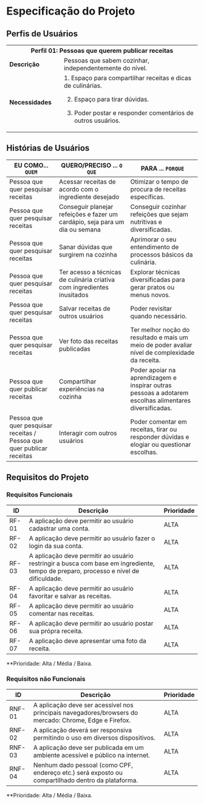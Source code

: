 # Especificação do Projeto

## Perfis de Usuários

<table>
<tbody>
<tr align=center>
<th colspan="2">Perfil 01: Pessoas que querem publicar receitas </th>
</tr> 
<tr>
<td width="150px"><b>Descrição</b></td>
<td width="600px">Pessoas que sabem cozinhar, independentemente do nível.</td>
</tr>
<tr>
<td><b>Necessidades</b></td>
<td>1. Espaço para compartilhar receitas e dicas de culinárias. 

2. Espaço para tirar dúvidas. 

3. Poder postar e responder comentários de outros usuários.</td>
</tr> 
</tbody>
</table>


## Histórias de Usuários

|EU COMO... `QUEM`   | QUERO/PRECISO ... `O QUE` |PARA ... `PORQUE`                 |
|--------------------|---------------------------|----------------------------------|
| Pessoa que quer pesquisar receitas                | Acessar receitas de acordo com o ingrediente desejado                        | Otimizar o tempo de procura de receitas específicas.                               |
| Pessoa que quer pesquisar receitas                 | Conseguir planejar refeições e fazer um cardápio, seja para um dia ou semana                        | Conseguir cozinhar refeições que sejam nutritivas e diversificadas.                              |
| Pessoa que quer pesquisar receitas                 | Sanar dúvidas que surgirem na cozinha                        | Aprimorar o seu entendimento de processos básicos da culinária.                               |
| Pessoa que quer pesquisar receitas                 | Ter acesso a técnicas de culinária criativa com ingredientes inusitados                        | Explorar técnicas diversificadas para gerar pratos ou menus novos.                               |
| Pessoa que quer pesquisar receitas                 | Salvar receitas de outros usuários                        | Poder revisitar quando necessário.                               |
| Pessoa que quer pesquisar receitas                 | Ver foto das receitas publicadas                        | Ter melhor noção do resultado e mais um meio de poder avaliar nível de complexidade da receita.                               |
| Pessoa que quer publicar receitas                 | Compartilhar experiências na cozinha                        | Poder apoiar na aprendizagem e inspirar outras pessoas a adotarem escolhas alimentares diversificadas.                               |
| Pessoa que quer pesquisar receitas / Pessoa que quer publicar receitas               | Interagir com outros usuários                       | Poder comentar em receitas, tirar ou responder dúvidas e elogiar ou questionar escolhas.                     |


## Requisitos do Projeto


### Requisitos Funcionais


|ID    | Descrição                | Prioridade |
|-------|---------------------------------|----|
| RF-01 |  A aplicação deve permitir ao usuário cadastrar uma conta.                     | ALTA   | 
| RF-02 |  A aplicação deve permitir ao usuário fazer o login da sua conta.                      | ALTA  |
| RF-03 |  A aplicação deve permitir ao usuário restringir a busca com base em ingrediente, tempo de preparo, processo e nível de dificuldade.                    | ALTA  |
| RF-04 |  A aplicação deve permitir ao usuário favoritar e salvar as receitas.                     | ALTA  |
| RF-05 |  A aplicação deve permitir ao usuário comentar nas receitas.                    | ALTA  |
| RF-06 |  A aplicação deve permitir ao usuário postar sua própra receita.                    | ALTA 
| RF-07 |  A aplicação deve apresentar uma foto da receita.                   | ALTA |
 
**Prioridade: Alta / Média / Baixa. 

### Requisitos não Funcionais


|ID      | Descrição               |Prioridade |
|--------|-------------------------|----|
| RNF-01 |   A aplicação deve ser acessível nos principais navegadores/browsers do mercado: Chrome, Edge e Firefox.                    | ALTA |
| RNF-02  |  A aplicação deverá ser responsiva permitindo o uso em diversos dispositivos.                     | ALTA |
| RNF-03 |  A aplicação deve ser publicada em um ambiente acessível e público na internet.                   | ALTA |
| RNF-04 |  Nenhum dado pessoal (como CPF, endereço etc.) será exposto ou compartilhado dentro da plataforma.                    | ALTA |

**Prioridade: Alta / Média / Baixa. 

